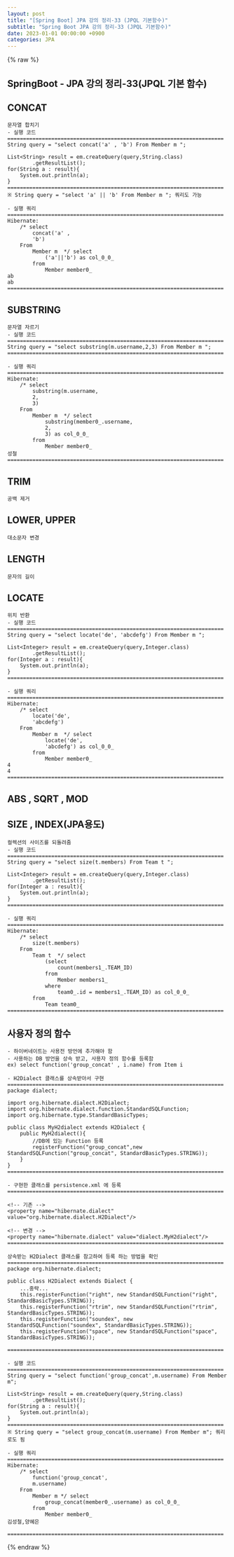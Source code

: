 ```yaml
---
layout: post
title: "[Spring Boot] JPA 강의 정리-33 (JPQL 기본함수)"
subtitle: "Spring Boot JPA 강의 정리-33 (JPQL 기본함수)"
date: 2023-01-01 00:00:00 +0900
categories: JPA
---
```

{% raw %}
## SpringBoot - JPA 강의 정리-33(JPQL 기본 함수)  
  
## CONCAT  
	문자열 합치기  
	- 실행 코드  
	=====================================================================  
	String query = "select concat('a' , 'b') From Member m ";  
  
	List<String> result = em.createQuery(query,String.class)  
			.getResultList();  
	for(String a : result){  
		System.out.println(a);  
	}  
	=====================================================================  
	※ String query = "select 'a' || 'b' From Member m "; 쿼리도 가능  
  
	- 실행 쿼리  
	=====================================================================  
	Hibernate:  
		/* select  
			concat('a' ,  
			'b')  
		From  
			Member m  */ select  
				('a'||'b') as col_0_0_  
			from  
				Member member0_  
	ab  
	ab  
	=====================================================================  
  
## SUBSTRING  
	문자열 자르기  
	- 실행 코드  
	=====================================================================  
	String query = "select substring(m.username,2,3) From Member m ";  
	=====================================================================  
  
	- 실행 쿼리  
	=====================================================================  
	Hibernate:  
		/* select  
			substring(m.username,  
			2,  
			3)  
		From  
			Member m  */ select  
				substring(member0_.username,  
				2,  
				3) as col_0_0_  
			from  
				Member member0_  
	성철  
	=====================================================================  
  
## TRIM  
	공백 제거  
  
## LOWER, UPPER  
	대소문자 변경  
  
## LENGTH  
	문자의 길이  
  
## LOCATE  
	위치 반환  
	- 실행 코드  
	=====================================================================  
	String query = "select locate('de', 'abcdefg') From Member m ";  
  
	List<Integer> result = em.createQuery(query,Integer.class)  
			.getResultList();  
	for(Integer a : result){  
		System.out.println(a);  
	}  
	=====================================================================  
  
	- 실행 쿼리  
	=====================================================================  
	Hibernate:  
		/* select  
			locate('de',  
			'abcdefg')  
		From  
			Member m  */ select  
				locate('de',  
				'abcdefg') as col_0_0_  
			from  
				Member member0_  
	4  
	4  
	=====================================================================  
  
## ABS , SQRT , MOD  
  
## SIZE , INDEX(JPA용도)  
	컬렉션의 사이즈를 되돌려줌  
	- 실행 코드  
	=====================================================================  
	String query = "select size(t.members) From Team t ";  
  
	List<Integer> result = em.createQuery(query,Integer.class)  
			.getResultList();  
	for(Integer a : result){  
		System.out.println(a);  
	}  
	=====================================================================  
  
	- 실행 쿼리  
	=====================================================================  
	Hibernate:  
		/* select  
			size(t.members)  
		From  
			Team t  */ select  
				(select  
					count(members1_.TEAM_ID)  
				from  
					Member members1_  
				where  
					team0_.id = members1_.TEAM_ID) as col_0_0_  
			from  
				Team team0_  
	=====================================================================  
  
## 사용자 정의 함수  
	- 하이버네이트는 사용전 방언에 추가해야 함  
	- 사용하는 DB 방언을 상속 받고, 사용자 정의 함수를 등록함  
	ex) select function('group_concat' , i.name) from Item i  
  
	- H2Dialect 클래스를 상속받아서 구현  
	=====================================================================  
	package dialect;  
  
	import org.hibernate.dialect.H2Dialect;  
	import org.hibernate.dialect.function.StandardSQLFunction;  
	import org.hibernate.type.StandardBasicTypes;  
  
	public class MyH2dialect extends H2Dialect {  
		public MyH2dialect(){  
			//DB에 있는 Function 등록  
			registerFunction("group_concat",new StandardSQLFunction("group_concat", StandardBasicTypes.STRING));  
		}  
	}  
	=====================================================================  
  
	- 구현한 클래스를 persistence.xml 에 등록  
	=====================================================================  
  
	<!-- 기존 -->  
	<property name="hibernate.dialect" value="org.hibernate.dialect.H2Dialect"/>  
  
	<!-- 변경 -->  
	<property name="hibernate.dialect" value="dialect.MyH2dialect"/>  
	=====================================================================  
  
	상속받는 H2Dialect 클래스를 참고하여 등록 하는 방법을 확인  
	=====================================================================  
	package org.hibernate.dialect;  
  
	public class H2Dialect extends Dialect {  
		...중략...  
		this.registerFunction("right", new StandardSQLFunction("right", StandardBasicTypes.STRING));  
        this.registerFunction("rtrim", new StandardSQLFunction("rtrim", StandardBasicTypes.STRING));  
        this.registerFunction("soundex", new StandardSQLFunction("soundex", StandardBasicTypes.STRING));  
        this.registerFunction("space", new StandardSQLFunction("space", StandardBasicTypes.STRING));  
  
	=====================================================================  
  
	- 실행 코드  
	=====================================================================  
	String query = "select function('group_concat',m.username) From Member m";  
  
	List<String> result = em.createQuery(query,String.class)  
			.getResultList();  
	for(String a : result){  
		System.out.println(a);  
	}  
	=====================================================================  
	※ String query = "select group_concat(m.username) From Member m"; 쿼리로도 됨  
  
	- 실행 쿼리  
	=====================================================================  
	Hibernate:  
		/* select  
			function('group_concat',  
			m.username)  
		From  
			Member m */ select  
				group_concat(member0_.username) as col_0_0_  
			from  
				Member member0_  
	김성철,양혜은  
  
	=====================================================================  

{% endraw %}
